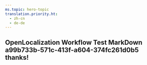 ```yaml
---
ms.topic: hero-topic
translation.priority.ht: 
  - zh-cn
  - de-de
---
```

## OpenLocalization Workflow Test MarkDown a99b733b-571c-413f-a604-374fc261d0b5 thanks!
